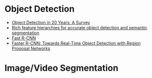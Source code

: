 # Object Detection 
- [Object Detection in 20 Years: A Survey](https://arxiv.org/abs/1905.05055)  
- [Rich feature hierarchies for accurate object detection and semantic segmentation](https://arxiv.org/abs/1311.2524)
- [Fast R-CNN](https://arxiv.org/abs/1504.08083)
- [Faster R-CNN: Towards Real-Time Object Detection with Region Proposal Networks](https://arxiv.org/abs/1506.01497)
# Image/Video Segmentation  